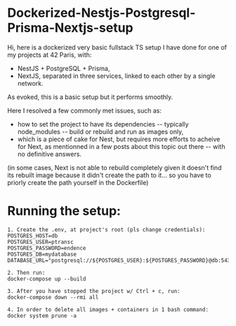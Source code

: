 # Dockerized-Nestjs-Postgresql-Prisma-Nextjs-setup

Hi, here is a dockerized very basic fullstack TS setup I have done for one of my projects at 42 Paris, with:
- NestJS + PostgreSQL + Prisma,
- NextJS,
separated in three services, linked to each other by a single network.

As evoked, this is a basic setup but it performs smoothly.

Here I resolved a few commonly met issues, such as:
- how to set the project to have its dependencies -- typically node_modules -- build or rebuild and run as images only,
- which is a piece of cake for Nest, but requires more efforts to acheive for Next, as mentionned in a few posts about this topic out there -- with no definitive answers.

(in some cases, Next is not able to rebuild completely given it doesn't find its rebuilt image because it didn't create the path to it... so you have to priorly create the path yourself in the Dockerfile)



# Running the setup:

```
1. Create the .env, at project's root (pls change credentials):
POSTGRES_HOST=db
POSTGRES_USER=ptransc
POSTGRES_PASSWORD=endence
POSTGRES_DB=mydatabase
DATABASE_URL="postgresql://${POSTGRES_USER}:${POSTGRES_PASSWORD}@db:5432/${POSTGRES_DB}"

2. Then run:
docker-compose up --build

3. After you have stopped the project w/ Ctrl + c, run:
docker-compose down --rmi all

4. In order to delete all images + containers in 1 bash command:
docker system prune -a
